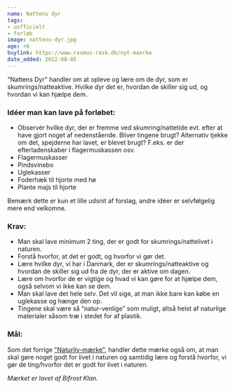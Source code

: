 ```yaml
---
name: Nattens dyr
tags:
- uofficielt
- forløb
image: nattens-dyr.jpg
age: +6
buylink: https://www.rasmus-rask.dk/nyt-maerke
date_added: 2022-08-05
---
```

"Nattens Dyr" handler om at opleve og lære om de dyr, som er skumrings/natteaktive. Hvilke dyr det er, hvordan de skiller sig ud, og hvordan vi kan hjælpe dem. 

### Idéer man kan lave på forløbet: 
* Observér hvilke dyr, der er fremme ved skumring/nattetide evt. efter at have gjort noget af nedenstående. Bliver tingene brugt? Alternativ tjekke om det, spejderne har lavet, er blevet brugt? F.eks. er der efterladenskaber i flagermuskassen osv.
* Flagermuskasser
* Pindsvinebo
* Uglekasser
* Foderhæk til hjorte med hø
* Plante majs til hjorte

Bemærk dette er kun et lille udsnit af forslag, andre idéer er selvfølgelig mere end velkomne.

### Krav:
* Man skal lave minimum 2 ting, der er godt for skumrings/nattelivet i naturen. 
* Forstå hvorfor, at det er godt, og hvorfor vi gør det.  
* Lære hvilke dyr, vi har i Danmark, der er skumrings/natteaktive og hvordan de skiller sig ud fra de dyr, der er aktive om dagen.  
* Lære om hvorfor de er vigtige og hvad vi kan gøre for at hjælpe dem, også selvom vi ikke kan se dem. 
* Man skal lave det hele selv. Det vil sige, at man ikke bare kan købe en uglekasse og hænge den op.  
* Tingene skal være så “natur-venlige” som muligt, altså helst af naturlige materialer såsom træ i stedet for af plastik. 

### Mål:
Som det forrige ["Naturliv-mærke"](/m/naturliv), handler dette mærke også om, at man skal gøre noget godt for livet i naturen og samtidig lære og forstå hvorfor, vi gør de ting/hvorfor det er godt for livet i naturen. 

*Mærket er lavet af Bifrost Klan.*
